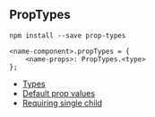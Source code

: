 ## PropTypes

````
npm install --save prop-types
````

````
<name-component>.propTypes = {
    <name-props>: PropTypes.<type>
};
````
- [Types](https://reactjs.org/docs/typechecking-with-proptypes.html#proptypes)
- [Default prop values](https://reactjs.org/docs/typechecking-with-proptypes.html#default-prop-values)
- [Requiring single child](https://reactjs.org/docs/typechecking-with-proptypes.html#requiring-single-child)
